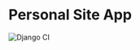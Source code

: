 Personal Site App
===================

![Django CI](https://github.com/7imbrook/site/workflows/Django%20CI/badge.svg)